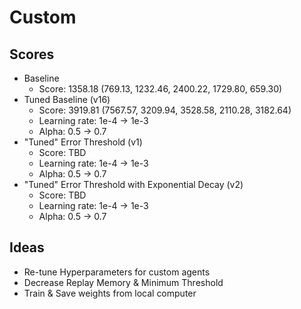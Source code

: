 # Custom

## Scores

 * Baseline
    * Score: 1358.18 (769.13, 1232.46, 2400.22, 1729.80, 659.30)
 * Tuned Baseline (v16)
    * Score: 3919.81 (7567.57, 3209.94, 3528.58, 2110.28, 3182.64)
    * Learning rate: 1e-4 -> 1e-3
    * Alpha: 0.5 -> 0.7
 * "Tuned" Error Threshold (v1)
    * Score: TBD
    * Learning rate: 1e-4 -> 1e-3
    * Alpha: 0.5 -> 0.7
 * "Tuned" Error Threshold with Exponential Decay (v2)
    * Score: TBD
    * Learning rate: 1e-4 -> 1e-3
    * Alpha: 0.5 -> 0.7

## Ideas
 * Re-tune Hyperparameters for custom agents
 * Decrease Replay Memory & Minimum Threshold
 * Train & Save weights from local computer
